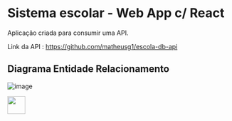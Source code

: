 
#  Sistema escolar - Web App c/ React

Aplicação criada para consumir uma API.

Link da API :
https://github.com/matheusg1/escola-db-api

## Diagrama Entidade Relacionamento

 ![image](https://drive.google.com/uc?export=view&id=1-39-MxDkkWiG3iD91DYe4Z0DDLLm4dw5)
 
<img src="https://cdn.jsdelivr.net/gh/devicons/devicon/icons/react/react-original-wordmark.svg" width="40" height="40"/>
